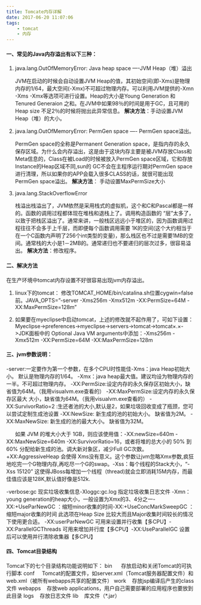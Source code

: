 ```yaml
---
title: Tomcate内存详解
date: 2017-06-20 11:07:06
tags:
    - tomcat
    - 内存
---
```


#### 一、常见的Java内存溢出有以下三种：
1. java.lang.OutOfMemoryError: Java heap space —-JVM Heap（堆）溢出

    JVM在启动的时候会自动设置JVM Heap的值，其初始空间(即-Xms)是物理内存的1/64，最大空间(-Xmx)不可超过物理内存。可以利用JVM提供的-Xmn -Xms -Xmx等选项可进行设置。Heap的大小是Young Generation 和Tenured Generaion 之和。在JVM中如果98％的时间是用于GC，且可用的Heap size 不足2％的时候将抛出此异常信息。
**解决方法**：手动设置JVM Heap（堆）的大小。

2. java.lang.OutOfMemoryError: PermGen space —- PermGen space溢出。
    
    PermGen space的全称是Permanent Generation space，是指内存的永久保存区域。为什么会内存溢出，这是由于这块内存主要是被JVM存放Class和Meta信息的，Class在被Load的时候被放入PermGen space区域，它和存放Instance的Heap区域不同,sun的 GC不会在主程序运行期对PermGen space进行清理，所以如果你的APP会载入很多CLASS的话，就很可能出现PermGen space溢出。
**解决方法**： 手动设置MaxPermSize大小

3. java.lang.StackOverflowError

    栈溢出栈溢出了，JVM依然是采用栈式的虚拟机，这个和C和Pascal都是一样的。函数的调用过程都体现在堆栈和退栈上了。调用构造函数的 “层”太多了，以致于把栈区溢出了。通常来讲，一般栈区远远小于堆区的，因为函数调用过程往往不会多于上千层，而即便每个函数调用需要 1K的空间(这个大约相当于在一个C函数内声明了256个int类型的变量)，那么栈区也不过是需要1MB的空间。通常栈的大小是1－2MB的。通常递归也不要递归的层次过多，很容易溢出。
**解决方法**：修改程序。

#### 二、解决方法
在生产环境中tomcat内存设置不好很容易出现jvm内存溢出。

1. linux下的tomcat：
    修改TOMCAT_HOME/bin/catalina.sh位置cygwin=false前。JAVA_OPTS=”-server -Xms256m -Xmx512m -XX:PermSize=64M -XX:MaxPermSize=128m”

2. 如果要在myeclipse中启动tomcat，上述的修改就不起作用了，可如下设置：
Myeclipse->preferences->myeclipse->servers->tomcat->tomcat×.×->JDK面板中的
Optional Java VM arguments中添加：-Xms256m -Xmx512m -XX:PermSize=64M -XX:MaxPermSize=128m

#### 三、jvm参数说明：
-server:一定要作为第一个参数，在多个CPU时性能佳-Xms：java Heap初始大小。 默认是物理内存的1/64。
-Xmx：java heap最大值。建议均设为物理内存的一半。不可超过物理内存。
-XX:PermSize:设定内存的永久保存区初始大小，缺省值为64M。（我用visualvm.exe查看的）
-XX:MaxPermSize:设定内存的永久保存区最大 大小，缺省值为64M。（我用visualvm.exe查看的）
-XX:SurvivorRatio=2 :生还者池的大小,默认是2，如果垃圾回收变成了瓶颈，您可以尝试定制生成池设置
-XX:NewSize: 新生成的池的初始大小。 缺省值为2M。
-XX:MaxNewSize: 新生成的池的最大大小。 缺省值为32M。

      如果 JVM 的堆大小大于 1GB，则应该使用值：-XX:newSize=640m -XX:MaxNewSize=640m -XX:SurvivorRatio=16，或者将堆的总大小的 50% 到 60% 分配给新生成的池。调大新对象区，减少Full GC次数。
+XX:AggressiveHeap 会使得 Xms没有意义。这个参数让jvm忽略Xmx参数,疯狂地吃完一个G物理内存,再吃尽一个G的swap。-Xss：每个线程的Stack大小，“-Xss 15120” 这使得JBoss每增加一个线程（thread)就会立即消耗15M内存，而最佳值应该是128K,默认值好像是512k.

-verbose:gc 现实垃圾收集信息-Xloggc:gc.log 指定垃圾收集日志文件
-Xmn：young generation的heap大小，一般设置为Xmx的3、4分之一-XX:+UseParNewGC ：缩短minor收集的时间-XX:+UseConcMarkSweepGC ：缩短major收集的时间 此选项在Heap Size 比较大而且Major收集时间较长的情况下使用更合适。
-XX:userParNewGC 可用来设置并行收集【多CPU】-XX:ParallelGCThreads 可用来增加并行度【多CPU】-XX:UseParallelGC 设置后可以使用并行清除收集器【多CPU】

#### 四、Tomcat目录结构
Tomcat下的七个目录结构功能说明如下：
bin      存放启动和关闭Tomcat的可执行脚本
conf     Tomcat的配置文件，如server.xml（Tomcat服务器配置文件）和web.xml（被所有webapps共享的配置文件）
work    存放jsp编译后产生的class文件
webapps    存放web applications，用户自己需要部署的应用程序也要放到此目录
logs    存放日志文件
lib    库文件（*.jar）
